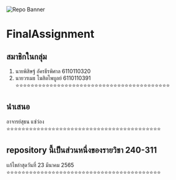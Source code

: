 ![Repo Banner](https://cdn.discordapp.com/attachments/862535023227306024/955481831589941258/unknown.png)
# FinalAssignment
## สมาชิกในกลุ่ม 
1. นายพิสิษฐ์ อัครธีรพิศาล 6110110320
2. นายวรเมธ โฆสิตไพบูลย์ 6110110391
⭐⭐⭐⭐⭐⭐⭐⭐⭐⭐⭐⭐⭐⭐⭐⭐⭐⭐⭐⭐⭐⭐⭐⭐⭐⭐⭐⭐⭐⭐⭐⭐⭐⭐⭐⭐⭐⭐⭐⭐⭐
## นำเสนอ 
อาจารย์สุธน แซ่ว่อง
⭐⭐⭐⭐⭐⭐⭐⭐⭐⭐⭐⭐⭐⭐⭐⭐⭐⭐⭐⭐⭐⭐⭐⭐⭐⭐⭐⭐⭐⭐⭐⭐⭐⭐⭐⭐⭐⭐⭐⭐⭐
## repository นี้เป็นส่วนหนึ่งของรายวิชา 240-311
แก้ไขล่าสุดวันที่ 23 มีนาคม 2565
⭐⭐⭐⭐⭐⭐⭐⭐⭐⭐⭐⭐⭐⭐⭐⭐⭐⭐⭐⭐⭐⭐⭐⭐⭐⭐⭐⭐⭐⭐⭐⭐⭐⭐⭐⭐⭐⭐⭐⭐⭐
